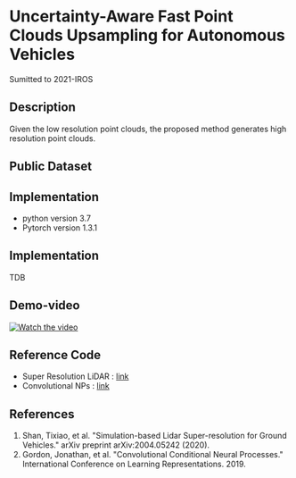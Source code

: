 # Uncertainty-Aware Fast Point Clouds Upsampling for Autonomous Vehicles
Sumitted to 2021-IROS


## Description
Given the low resolution point clouds, the proposed method generates high resolution point clouds.


## Public Dataset

## Implementation
* python version 3.7
* Pytorch version 1.3.1

## Implementation
TDB

## Demo-video

[![Watch the video](https://drive.google.com/uc?export=view&id=1ADC9fcRAVKgaO8boYVQ1BMEL9NwslwY4)](https://youtu.be/7HivWBehHOc)

## Reference Code
* Super Resolution LiDAR : [link](https://github.com/RobustFieldAutonomyLab/lidar_super_resolution)
* Convolutional NPs : [link](https://github.com/makora9143/pytorch-convcnp)

## References
1. Shan, Tixiao, et al. "Simulation-based Lidar Super-resolution for Ground Vehicles." arXiv preprint arXiv:2004.05242 (2020).
2. Gordon, Jonathan, et al. "Convolutional Conditional Neural Processes." International Conference on Learning Representations. 2019.
